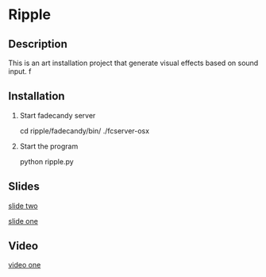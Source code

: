 # Ripple

## Description

This is an art installation project that generate visual effects based on sound input. f

## Installation

1. Start fadecandy server


    cd ripple/fadecandy/bin/
    ./fcserver-osx

2. Start the program


    python ripple.py


## Slides

[slide two](https://docs.google.com/presentation/d/167CRWSBB9AY0LubAPCSqf8NnshB4w_PrJf7qprWurYc/edit)

[slide one](https://drive.google.com/a/cca.edu/file/d/0B3UDDh6bzQkMOHNzcWdubEhTV3M/view)


## Video
[video one](https://www.youtube.com/watch?v=FwQGnM2N3e0)
